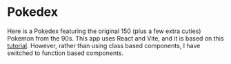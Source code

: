 # Pokedex

Here is a Pokedex featuring the original 150 (plus a few extra cuties) Pokemon from the 90s. This app uses React and Vite, and it is based on this [tutorial](https://blog.cloudboost.io/lets-build-a-pokedex-with-react-part-1-e1ba0b9387a7). However, rather than using class based components, I have switched to function based components.
